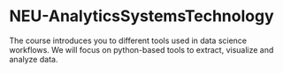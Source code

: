 # NEU-AnalyticsSystemsTechnology
The course introduces you to different tools used in data science workflows. We will focus on python-based tools to extract, visualize and analyze data.
